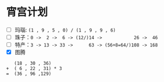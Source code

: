 # 宵宫计划


* [ ] 玛瑙: `(1 , 9 , 5 , 0) / (1 , 9 , 9 , 6)`
* [ ] 珠子：`0 ->  2 ->  6 -> (12/)14 ->            26 ->  46`
* [ ] 特产：`3 -> 13 -> 33 ->      63 -> (56+8=64/)108 -> 168`
* [X] 图腾
```
   (18 , 30 , 36)
+  ( 6 , 22 , 31) * 3
=  (36 , 96 ,129)
```
